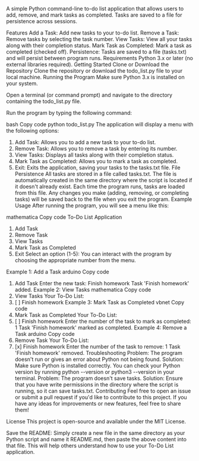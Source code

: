 A simple Python command-line to-do list application that allows users to add, remove, and mark tasks as completed. Tasks are saved to a file for persistence across sessions.

Features
Add a Task: Add new tasks to your to-do list.
Remove a Task: Remove tasks by selecting the task number.
View Tasks: View all your tasks along with their completion status.
Mark Task as Completed: Mark a task as completed (checked off).
Persistence: Tasks are saved to a file (tasks.txt) and will persist between program runs.
Requirements
Python 3.x or later (no external libraries required).
Getting Started
Clone or Download the Repository
Clone the repository or download the todo_list.py file to your local machine.
Running the Program
Make sure Python 3.x is installed on your system.

Open a terminal (or command prompt) and navigate to the directory containing the todo_list.py file.

Run the program by typing the following command:

bash
Copy code
python todo_list.py
The application will display a menu with the following options:

1. Add Task: Allows you to add a new task to your to-do list.
2. Remove Task: Allows you to remove a task by entering its number.
3. View Tasks: Displays all tasks along with their completion status.
4. Mark Task as Completed: Allows you to mark a task as completed.
5. Exit: Exits the application, saving your tasks to the tasks.txt file.
File Persistence
All tasks are stored in a file called tasks.txt.
The file is automatically created in the same directory where the script is located if it doesn't already exist.
Each time the program runs, tasks are loaded from this file. Any changes you make (adding, removing, or completing tasks) will be saved back to the file when you exit the program.
Example Usage
After running the program, you will see a menu like this:

mathematica
Copy code
To-Do List Application
1. Add Task
2. Remove Task
3. View Tasks
4. Mark Task as Completed
5. Exit
Select an option (1-5):
You can interact with the program by choosing the appropriate number from the menu.

Example 1: Add a Task
arduino
Copy code
1. Add Task
Enter the new task: Finish homework
Task 'Finish homework' added.
Example 2: View Tasks
mathematica
Copy code
3. View Tasks
Your To-Do List:
1. [ ] Finish homework
Example 3: Mark Task as Completed
vbnet
Copy code
4. Mark Task as Completed
Your To-Do List:
1. [ ] Finish homework
Enter the number of the task to mark as completed: 1
Task 'Finish homework' marked as completed.
Example 4: Remove a Task
arduino
Copy code
2. Remove Task
Your To-Do List:
1. [x] Finish homework
Enter the number of the task to remove: 1
Task 'Finish homework' removed.
Troubleshooting
Problem: The program doesn't run or gives an error about Python not being found.
Solution: Make sure Python is installed correctly. You can check your Python version by running python --version or python3 --version in your terminal.
Problem: The program doesn't save tasks.
Solution: Ensure that you have write permissions in the directory where the script is running, so it can save tasks.txt.
Contributing
Feel free to open an issue or submit a pull request if you'd like to contribute to this project. If you have any ideas for improvements or new features, feel free to share them!

License
This project is open-source and available under the MIT License.

Save the README:
Simply create a new file in the same directory as your Python script and name it README.md, then paste the above content into that file. This will help others understand how to use your To-Do List application.
